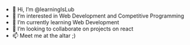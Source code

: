 - 👋 Hi, I’m @learningIsLub
- 👀 I’m interested in Web Development and Competitive Programming
- 🌱 I’m currently learning Web Development
- 💞️ I’m looking to collaborate on projects on react
- 📫 Meet me at the altar ;)

<!---
learningIsLub/learningIsLub is a ✨ special ✨ repository because its `README.md` (this file) appears on your GitHub profile.
You can click the Preview link to take a look at your changes.
--->
